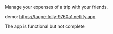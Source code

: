 Manage your expenses of a trip with your friends.

demo: https://taupe-lolly-9760a1.netlify.app

The app is functional but not complete
